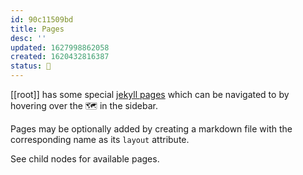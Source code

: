 ```yaml
---
id: 90c11509bd
title: Pages
desc: ''
updated: 1627998862058
created: 1620432816387
status: 🌿
---
```


[[root]] has some special [jekyll pages](https://jekyllrb.com/docs/pages/) which can be navigated to by hovering over the 🗺 in the sidebar.

Pages may be optionally added by creating a markdown file with the corresponding name as its `layout` attribute.

See child nodes for available pages.
